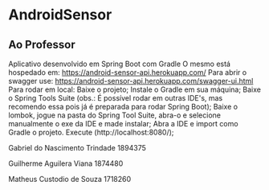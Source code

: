 ﻿# AndroidSensor
 
 ## Ao Professor
 Aplicativo desenvolvido em Spring Boot com Gradle
 O mesmo está hospedado em: https://android-sensor-api.herokuapp.com/
 Para abrir o swagger use: https://android-sensor-api.herokuapp.com/swagger-ui.html
 Para rodar em local:
  Baixe o projeto;
  Instale o Gradle em sua máquina;
  Baixe o Spring Tools Suite (obs.: É possível rodar em outras IDE's, mas recomendo essa pois já é preparada para rodar Spring Boot);
  Baixe o lombok, jogue na pasta do Spring Tool Suite, abra-o e selecione manualmente o exe da IDE e made instalar;
  Abra a IDE e import como Gradle o projeto.
  Execute (http://localhost:8080/);

Gabriel do Nascimento Trindade
1894375

Guilherme Aguilera Viana
1874480

Matheus Custodio de Souza
1718260
